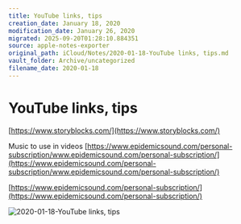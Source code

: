 ```yaml
---
title: YouTube links, tips
creation_date: January 18, 2020
modification_date: January 26, 2020
migrated: 2025-09-20T01:28:10.884351
source: apple-notes-exporter
original_path: iCloud/Notes/2020-01-18-YouTube links, tips.md
vault_folder: Archive/uncategorized
filename_date: 2020-01-18
---
```



# YouTube links, tips
[https://www.storyblocks.com/](https://www.storyblocks.com/)

Music to use in videos
[https://www.epidemicsound.com/personal-subscription/www.epidemicsound.com/personal-subscription/](https://www.epidemicsound.com/personal-subscription/www.epidemicsound.com/personal-subscription/)

[https://www.epidemicsound.com/personal-subscription/](https://www.epidemicsound.com/personal-subscription/)

![2020-01-18-YouTube links, tips](images/2020-01-18-YouTube%20links,%20tips.jpeg)

